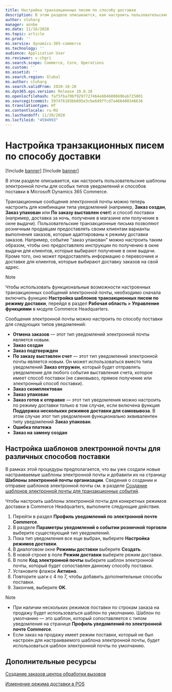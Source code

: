 ```yaml
---
title: Настройка транзакционных писем по способу доставки
description: В этом разделе описывается, как настроить пользовательские шаблоны электронной почты для особых типов уведомлений и способов поставки в Microsoft Dynamics 365 Commerce.
author: stuharg
manager: annbe
ms.date: 11/16/2020
ms.topic: article
ms.prod: ''
ms.service: dynamics-365-commerce
ms.technology: ''
audience: Application User
ms.reviewer: v-chgri
ms.search.scope: Commerce, Core, Operations
ms.custom: ''
ms.assetid: ''
ms.search.region: Global
ms.author: stuharg
ms.search.validFrom: 2020-10-26
ms.dyn365.ops.version: Release 10.0.16
ms.openlocfilehash: faf5fba70bf9297727464e6046806696ab725001
ms.sourcegitcommit: 597476103bb695e3cbe6d9ffcd7a466400346636
ms.translationtype: HT
ms.contentlocale: ru-RU
ms.lasthandoff: 11/20/2020
ms.locfileid: "4594993"
---
```

# <a name="customize-transactional-emails-by-mode-of-delivery"></a>Настройка транзакционных писем по способу доставки

[!include [banner](includes/banner.md)]
[!include [banner](includes/preview-banner.md)]

В этом разделе описывается, как настроить пользовательские шаблоны электронной почты для особых типов уведомлений и способов поставки в Microsoft Dynamics 365 Commerce.

Транзакционные сообщения электронной почты можно теперь настроить для комбинации типа уведомлений (например, **Заказ создан**, **Заказ упакован** или **По заказу выставлен счет**) и способ поставки (например, доставка за ночь, получение в магазине или получение в окне выдачи). Пользовательские транзакционные письма позволяют розничным продавцам предоставлять своим клиентам варианты выполнения заказов, которые адаптированы к режиму доставки заказов. Например, событие "заказ упакован" можно настроить таким образом, чтобы оно предоставляло инструкции по получению в окне выдачи для клиентов, которые выбирают получение в окне выдачи. Кроме того, оно может предоставлять информацию о перевозчике и доставке для клиентов, которые выбирают доставку заказов на свой адрес.

> [!NOTE]
> Чтобы использовать функциональные возможности настроенных транзакционных сообщений электронной почты, необходимо сначала включить функцию **Настройка шаблонов транзакционных писем по режиму доставки**, перейдя в раздел **Рабочая область \> Управление функциями** в модуле Commerce Headquarters.

Сообщения электронной почты можно настроить по способу поставки для следующих типов уведомлений:

- **Отмена заказов** — этот тип уведомлений электронной почты является новым.
- **Заказ создан**
- **Заказ подтвержден**
- **По заказу выставлен счет** — этот тип уведомлений электронной почты является новым. Он может использоваться вместо типа уведомлений **Заказ отгружен**, который будет отправлять уведомление для любого события выставления счета, которое имеет способ поставки (не самовывоз, прямое получение или электронный способ поставки).
- **Заказ скомплектован**
- **Заказ упакован**
- **Заказ готов к отправке** — этот тип уведомления можно настроить по режиму доставки только в том случае, если включена функция **Поддержка нескольких режимов доставки для самовывоза**. В этом случае этот тип уведомления функционально эквивалентен типу уведомлений **Заказ упакован**.
- **Ошибка платежа**
- **Заказ на замену создан**

## <a name="configure-email-templates-for-specific-modes-of-delivery"></a>Настройка шаблонов электронной почты для различных способов поставки

В рамках этой процедуры предполагается, что вы уже создали новые настраиваемые шаблоны электронной почты и добавили их на страницу **Шаблоны электронной почты организации**. Сведения о создании и отправке шаблонов электронной почты см. в разделе [Создание шаблонов электронной почты для транзакционных событий](email-templates-transactions.md).

Чтобы настроить шаблоны электронной почты для конкретных режимов доставки в Commerce Headquarters, выполните следующие действия.

1. Перейти в раздел **Профиль уведомлений по электронной почте Commerce**.
1. В разделе **Параметры уведомлений о событии розничной торговли** выберите существующий тип уведомлений.
1. Пока тип уведомления все еще выбран, выберите **Настройка режимов доставки**.
1. В диалоговом окне **Режимы доставки** выберите **Создать**.
1. В новой строке в поле **Режим доставки** выберите режим доставки.
1. В поле **Код электронной почты** выберите шаблон электронной почты, который будет сопоставлен данному способу поставки.
1. Установите флажок **Активно**.
1. Повторите шаги с 4 по 7, чтобы добавить дополнительные способы поставки.
1. Закончив, выберите **OK**.

> [!NOTE]
> - При наличии нескольких режимов поставки по строкам заказа на продажу будет использоваться шаблон по умолчанию. Шаблон по умолчанию — это шаблон, который сопоставляется с типом уведомления на странице **Профиль уведомлений по электронной почте Commerce**.
> - Если заказ на продажу имеет режим поставки, который не был настроен для настраиваемого шаблона электронной почты, будет использоваться шаблон электронной почты по умолчанию.

## <a name="additional-resources"></a>Дополнительные ресурсы

[Создание заказов центра обработки вызовов](tasks/create-call-center-orders.md)

[Изменение режима доставки в POS](pos-change-delivery-mode.md)
